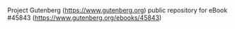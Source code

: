 Project Gutenberg (https://www.gutenberg.org) public repository for eBook #45843 (https://www.gutenberg.org/ebooks/45843)
